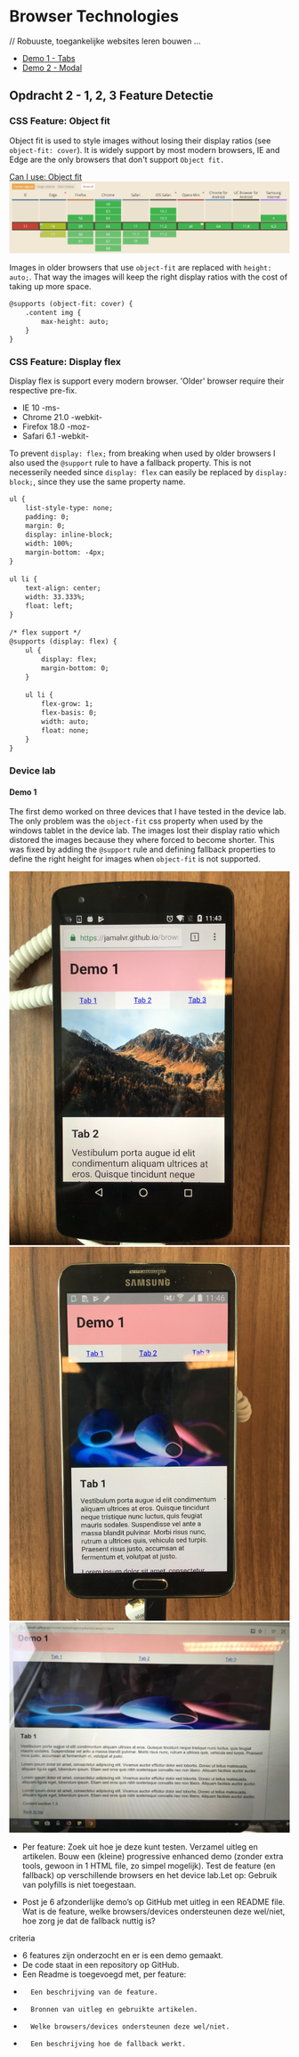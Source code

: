 # Browser Technologies
// Robuuste, toegankelijke websites leren bouwen … 

* [Demo 1 - Tabs](https://jamalvr.github.io/browser-technologies/opdracht2/demo1/1.html)
* [Demo 2 - Modal](https://jamalvr.github.io/browser-technologies/opdracht2/demo2/2.html#)

## Opdracht 2 - 1, 2, 3 Feature Detectie

### CSS Feature: Object fit
Object fit is used to style images without losing their display ratios (see `object-fit: cover`). It is widely support by most modern browsers, IE and Edge are the only browsers that don't support `Object fit.`

[Can I use: Object fit](https://caniuse.com/#search=object-fit)
![Can I use](screenshots/caniuse-objectfit.png)

Images in older browsers that use `object-fit` are replaced with `height: auto;`. That way the images will keep the right display ratios with the cost of taking up more space.

```
@supports (object-fit: cover) { 
    .content img {
        max-height: auto;
    }
}
```

### CSS Feature: Display flex
Display flex is support every modern browser. 'Older' browser require their respective pre-fix.
* IE 10 -ms- 
* Chrome 21.0 -webkit-	
* Firefox 18.0 -moz-
* Safari 6.1 -webkit-

To prevent `display: flex;` from breaking when used by older browsers I also used the `@support` rule to have a fallback property. This is not necesserily needed since `display: flex` can easily be replaced by `display: block;`, since they use the same property name.

```
ul {
    list-style-type: none;
    padding: 0;
    margin: 0;
    display: inline-block;
    width: 100%;
    margin-bottom: -4px;
}

ul li {
    text-align: center;
    width: 33.333%;
    float: left;
}

/* flex support */
@supports (display: flex) {
    ul {
        display: flex;
        margin-bottom: 0;
    }

    ul li {
        flex-grow: 1;
        flex-basis: 0;
        width: auto;
        float: none;
    }
}
```

### Device lab
#### Demo 1
The first demo worked on three devices that I have tested in the device lab. The only problem was the `object-fit` css property when used by the windows tablet in the device lab. The images lost their display ratio which distored the images because they where forced to become shorter. This was fixed by adding the `@support` rule and defining fallback properties to define the right height for images when `object-fit` is not supported.

![Device 1](screenshots/demo1.1.jpg)
![Device 2](screenshots/demo1.2.jpg)
![Device 3](screenshots/demo1.3.jpg)


- Per feature: Zoek uit hoe je deze kunt testen. Verzamel uitleg en artikelen. Bouw een (kleine) progressive enhanced demo (zonder extra tools, gewoon in 1 HTML file, zo simpel mogelijk). Test de feature (en fallback) op verschillende browsers en het device lab.Let op: Gebruik van polyfills is niet toegestaan.

- Post je 6 afzonderlijke demo’s op GitHub met uitleg in een README file. Wat is de feature, welke browsers/devices ondersteunen deze wel/niet, hoe zorg je dat de fallback nuttig is?

criteria
- 6 features zijn onderzocht en er is een demo gemaakt.
- De code staat in een repository op GitHub.
- Een Readme is toegevoegd met, per feature:
-		Een beschrijving van de feature.
-		Bronnen van uitleg en gebruikte artikelen.
-		Welke browsers/devices ondersteunen deze wel/niet.
-		Een beschrijving hoe de fallback werkt.

 